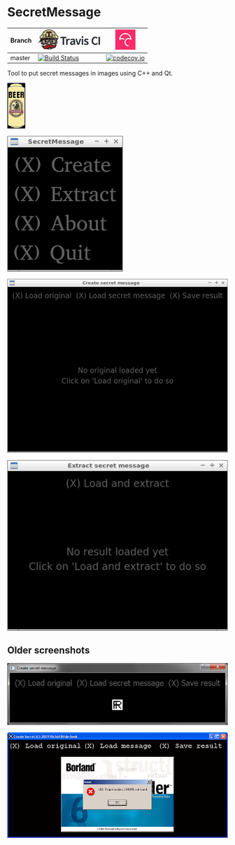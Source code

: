 # SecretMessage

Branch|[![Travis CI logo](TravisCI.png)](https://travis-ci.org)|[![Codecov logo](Codecov.png)](https://www.codecov.io)
---|---|---
master|[![Build Status](https://travis-ci.org/richelbilderbeek/SecretMessage.svg?branch=master)](https://travis-ci.org/richelbilderbeek/SecretMessage)|[![codecov.io](https://codecov.io/github/richelbilderbeek/SecretMessage/coverage.svg?branch=master)](https://codecov.io/github/richelbilderbeek/SecretMessage/branch/master)

Tool to put secret messages in images using C++ and Qt.

![Example of an image with a secret message](Screenshots/SecretMessageExample.png)

![SecretMessage menu v3.0](Screenshots/SecretMessageMenu_3_0.png)

![SecretMessage create v3.0](Screenshots/SecretMessageCreate_3_0.png)

![SecretMessage extraction v3.0](Screenshots/SecretMessageExtract_3_0.png)

## Older screenshots

![SecretMessage create v2.1](Screenshots/SecretMessageCreate_2_1.png)

![SecretMessage create v1.0](Screenshots/SecretMessageCreate_1_0.png)
